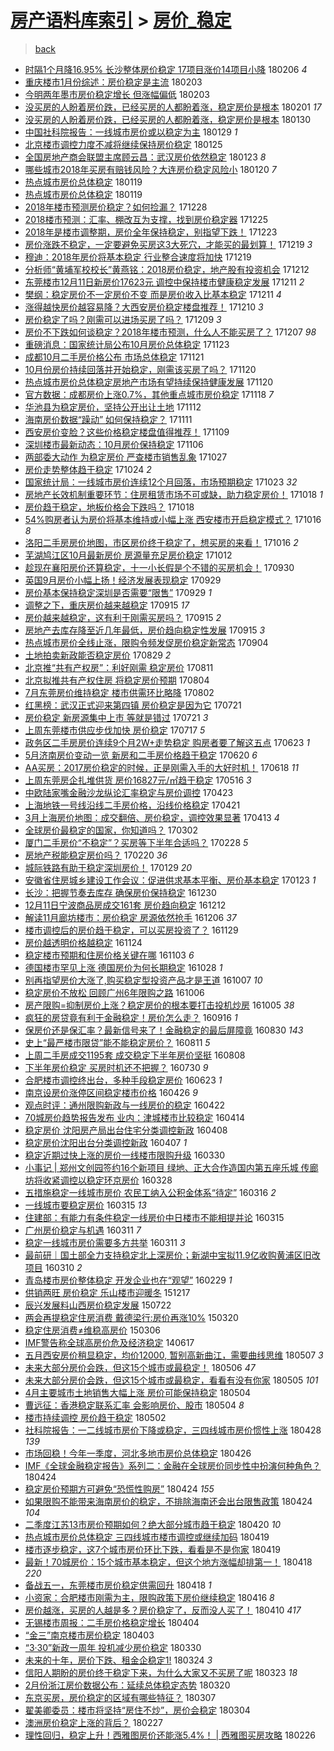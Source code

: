 [房产语料库索引](../../README.md)  > [房价_稳定](房价_稳定.md)
====
> [back](../README.md)

- [时隔1个月降16.95% 长沙整体房价稳定 17项目涨价14项目小降](http://jkwz.applinzi.com/ittc/7066930580296303633.html#%E6%97%B6%E9%9A%941%E4%B8%AA%E6%9C%88%E9%99%8D16.95%25+%E9%95%BF%E6%B2%99%E6%95%B4%E4%BD%93%E6%88%BF%E4%BB%B7%E7%A8%B3%E5%AE%9A+17%E9%A1%B9%E7%9B%AE%E6%B6%A8%E4%BB%B714%E9%A1%B9%E7%9B%AE%E5%B0%8F%E9%99%8D) 180206 *4* 
- [重庆楼市1月份综述：房价稳定是主流](http://jkwz.applinzi.com/ittc/7065847761499325446.html#%E9%87%8D%E5%BA%86%E6%A5%BC%E5%B8%821%E6%9C%88%E4%BB%BD%E7%BB%BC%E8%BF%B0%EF%BC%9A%E6%88%BF%E4%BB%B7%E7%A8%B3%E5%AE%9A%E6%98%AF%E4%B8%BB%E6%B5%81) 180203  
- [今明两年墨市房价稳定增长 但涨幅偏低](http://jkwz.applinzi.com/ittc/7065860788684588048.html#%E4%BB%8A%E6%98%8E%E4%B8%A4%E5%B9%B4%E5%A2%A8%E5%B8%82%E6%88%BF%E4%BB%B7%E7%A8%B3%E5%AE%9A%E5%A2%9E%E9%95%BF+%E4%BD%86%E6%B6%A8%E5%B9%85%E5%81%8F%E4%BD%8E) 180203  
- [没买房的人盼着房价跌，已经买房的人都盼着涨，稳定房价是根本](http://jkwz.applinzi.com/ittc/7065057375927403537.html#%E6%B2%A1%E4%B9%B0%E6%88%BF%E7%9A%84%E4%BA%BA%E7%9B%BC%E7%9D%80%E6%88%BF%E4%BB%B7%E8%B7%8C%EF%BC%8C%E5%B7%B2%E7%BB%8F%E4%B9%B0%E6%88%BF%E7%9A%84%E4%BA%BA%E9%83%BD%E7%9B%BC%E7%9D%80%E6%B6%A8%EF%BC%8C%E7%A8%B3%E5%AE%9A%E6%88%BF%E4%BB%B7%E6%98%AF%E6%A0%B9%E6%9C%AC) 180201 *17* 
- [没买房的人盼着房价跌，已经买房的人都盼着涨，稳定房价是根本](http://jkwz.applinzi.com/ittc/7064327041178928135.html#%E6%B2%A1%E4%B9%B0%E6%88%BF%E7%9A%84%E4%BA%BA%E7%9B%BC%E7%9D%80%E6%88%BF%E4%BB%B7%E8%B7%8C%EF%BC%8C%E5%B7%B2%E7%BB%8F%E4%B9%B0%E6%88%BF%E7%9A%84%E4%BA%BA%E9%83%BD%E7%9B%BC%E7%9D%80%E6%B6%A8%EF%BC%8C%E7%A8%B3%E5%AE%9A%E6%88%BF%E4%BB%B7%E6%98%AF%E6%A0%B9%E6%9C%AC) 180130  
- [中国社科院报告：一线城市房价或以稳定为主](http://jkwz.applinzi.com/ittc/7064022394895598603.html#%E4%B8%AD%E5%9B%BD%E7%A4%BE%E7%A7%91%E9%99%A2%E6%8A%A5%E5%91%8A%EF%BC%9A%E4%B8%80%E7%BA%BF%E5%9F%8E%E5%B8%82%E6%88%BF%E4%BB%B7%E6%88%96%E4%BB%A5%E7%A8%B3%E5%AE%9A%E4%B8%BA%E4%B8%BB) 180129 *1* 
- [北京楼市调控力度不减将继续保持房价稳定](http://jkwz.applinzi.com/ittc/7062443735407657994.html#%E5%8C%97%E4%BA%AC%E6%A5%BC%E5%B8%82%E8%B0%83%E6%8E%A7%E5%8A%9B%E5%BA%A6%E4%B8%8D%E5%87%8F%E5%B0%86%E7%BB%A7%E7%BB%AD%E4%BF%9D%E6%8C%81%E6%88%BF%E4%BB%B7%E7%A8%B3%E5%AE%9A) 180125  
- [全国房地产商会联盟主席顾云昌：武汉房价依然稳定](http://jkwz.applinzi.com/ittc/7061850575870624784.html#%E5%85%A8%E5%9B%BD%E6%88%BF%E5%9C%B0%E4%BA%A7%E5%95%86%E4%BC%9A%E8%81%94%E7%9B%9F%E4%B8%BB%E5%B8%AD%E9%A1%BE%E4%BA%91%E6%98%8C%EF%BC%9A%E6%AD%A6%E6%B1%89%E6%88%BF%E4%BB%B7%E4%BE%9D%E7%84%B6%E7%A8%B3%E5%AE%9A) 180123 *8* 
- [哪些城市2018年买房有赔钱风险？大连房价稳定风险小](http://jkwz.applinzi.com/ittc/7060776161238320134.html#%E5%93%AA%E4%BA%9B%E5%9F%8E%E5%B8%822018%E5%B9%B4%E4%B9%B0%E6%88%BF%E6%9C%89%E8%B5%94%E9%92%B1%E9%A3%8E%E9%99%A9%EF%BC%9F%E5%A4%A7%E8%BF%9E%E6%88%BF%E4%BB%B7%E7%A8%B3%E5%AE%9A%E9%A3%8E%E9%99%A9%E5%B0%8F) 180120 *7* 
- [热点城市房价总体稳定](http://jkwz.applinzi.com/ittc/7060264843926307856.html#%E7%83%AD%E7%82%B9%E5%9F%8E%E5%B8%82%E6%88%BF%E4%BB%B7%E6%80%BB%E4%BD%93%E7%A8%B3%E5%AE%9A) 180119  
- [热点城市房价总体稳定](http://jkwz.applinzi.com/ittc/7060153083940570128.html#%E7%83%AD%E7%82%B9%E5%9F%8E%E5%B8%82%E6%88%BF%E4%BB%B7%E6%80%BB%E4%BD%93%E7%A8%B3%E5%AE%9A) 180119  
- [2018年楼市预测房价稳定？如何捡漏？](http://jkwz.applinzi.com/ittc/7052094476703499280.html#2018%E5%B9%B4%E6%A5%BC%E5%B8%82%E9%A2%84%E6%B5%8B%E6%88%BF%E4%BB%B7%E7%A8%B3%E5%AE%9A%EF%BC%9F%E5%A6%82%E4%BD%95%E6%8D%A1%E6%BC%8F%EF%BC%9F) 171228  
- [2018楼市预测：汇率、棚改互为支撑，找到房价稳定器](http://jkwz.applinzi.com/ittc/7051083360959464464.html#2018%E6%A5%BC%E5%B8%82%E9%A2%84%E6%B5%8B%EF%BC%9A%E6%B1%87%E7%8E%87%E3%80%81%E6%A3%9A%E6%94%B9%E4%BA%92%E4%B8%BA%E6%94%AF%E6%92%91%EF%BC%8C%E6%89%BE%E5%88%B0%E6%88%BF%E4%BB%B7%E7%A8%B3%E5%AE%9A%E5%99%A8) 171225  
- [2018年是楼市调整期，房价全年保持稳定，别指望下跌！](http://jkwz.applinzi.com/ittc/7050054010449429521.html#2018%E5%B9%B4%E6%98%AF%E6%A5%BC%E5%B8%82%E8%B0%83%E6%95%B4%E6%9C%9F%EF%BC%8C%E6%88%BF%E4%BB%B7%E5%85%A8%E5%B9%B4%E4%BF%9D%E6%8C%81%E7%A8%B3%E5%AE%9A%EF%BC%8C%E5%88%AB%E6%8C%87%E6%9C%9B%E4%B8%8B%E8%B7%8C%EF%BC%81) 171223  
- [房价涨跌不稳定，一定要避免买房这3大死穴，才能买的最划算！](http://jkwz.applinzi.com/ittc/7048836522269213713.html#%E6%88%BF%E4%BB%B7%E6%B6%A8%E8%B7%8C%E4%B8%8D%E7%A8%B3%E5%AE%9A%EF%BC%8C%E4%B8%80%E5%AE%9A%E8%A6%81%E9%81%BF%E5%85%8D%E4%B9%B0%E6%88%BF%E8%BF%993%E5%A4%A7%E6%AD%BB%E7%A9%B4%EF%BC%8C%E6%89%8D%E8%83%BD%E4%B9%B0%E7%9A%84%E6%9C%80%E5%88%92%E7%AE%97%EF%BC%81) 171219 *3* 
- [穆迪：2018年房价将基本稳定 行业整合速度将加快](http://jkwz.applinzi.com/ittc/7048800553734243344.html#%E7%A9%86%E8%BF%AA%EF%BC%9A2018%E5%B9%B4%E6%88%BF%E4%BB%B7%E5%B0%86%E5%9F%BA%E6%9C%AC%E7%A8%B3%E5%AE%9A+%E8%A1%8C%E4%B8%9A%E6%95%B4%E5%90%88%E9%80%9F%E5%BA%A6%E5%B0%86%E5%8A%A0%E5%BF%AB) 171219  
- [分析师“黄埔军校校长”黄燕铭：2018房价稳定，地产股有投资机会](http://jkwz.applinzi.com/ittc/7046273753674155024.html#%E5%88%86%E6%9E%90%E5%B8%88%E2%80%9C%E9%BB%84%E5%9F%94%E5%86%9B%E6%A0%A1%E6%A0%A1%E9%95%BF%E2%80%9D%E9%BB%84%E7%87%95%E9%93%AD%EF%BC%9A2018%E6%88%BF%E4%BB%B7%E7%A8%B3%E5%AE%9A%EF%BC%8C%E5%9C%B0%E4%BA%A7%E8%82%A1%E6%9C%89%E6%8A%95%E8%B5%84%E6%9C%BA%E4%BC%9A) 171212  
- [东莞楼市12月11日新房价17623元 调控中保持楼市健康稳定发展](http://jkwz.applinzi.com/ittc/7045880523505796113.html#%E4%B8%9C%E8%8E%9E%E6%A5%BC%E5%B8%8212%E6%9C%8811%E6%97%A5%E6%96%B0%E6%88%BF%E4%BB%B717623%E5%85%83+%E8%B0%83%E6%8E%A7%E4%B8%AD%E4%BF%9D%E6%8C%81%E6%A5%BC%E5%B8%82%E5%81%A5%E5%BA%B7%E7%A8%B3%E5%AE%9A%E5%8F%91%E5%B1%95) 171211 *2* 
- [樊纲：稳定房价不一定房价不变 而是房价收入比基本稳定](http://jkwz.applinzi.com/ittc/7045737372476507152.html#%E6%A8%8A%E7%BA%B2%EF%BC%9A%E7%A8%B3%E5%AE%9A%E6%88%BF%E4%BB%B7%E4%B8%8D%E4%B8%80%E5%AE%9A%E6%88%BF%E4%BB%B7%E4%B8%8D%E5%8F%98+%E8%80%8C%E6%98%AF%E6%88%BF%E4%BB%B7%E6%94%B6%E5%85%A5%E6%AF%94%E5%9F%BA%E6%9C%AC%E7%A8%B3%E5%AE%9A) 171211 *4* 
- [涨得越快房价越容易降？大西安房价稳定楼盘推荐！](http://jkwz.applinzi.com/ittc/7045337757625353233.html#%E6%B6%A8%E5%BE%97%E8%B6%8A%E5%BF%AB%E6%88%BF%E4%BB%B7%E8%B6%8A%E5%AE%B9%E6%98%93%E9%99%8D%EF%BC%9F%E5%A4%A7%E8%A5%BF%E5%AE%89%E6%88%BF%E4%BB%B7%E7%A8%B3%E5%AE%9A%E6%A5%BC%E7%9B%98%E6%8E%A8%E8%8D%90%EF%BC%81) 171210 *3* 
- [房价稳定了吗？刚需可以进场买房了吗？](http://jkwz.applinzi.com/ittc/7045076415974736913.html#%E6%88%BF%E4%BB%B7%E7%A8%B3%E5%AE%9A%E4%BA%86%E5%90%97%EF%BC%9F%E5%88%9A%E9%9C%80%E5%8F%AF%E4%BB%A5%E8%BF%9B%E5%9C%BA%E4%B9%B0%E6%88%BF%E4%BA%86%E5%90%97%EF%BC%9F) 171209 *3* 
- [房价不下跌如何谈稳定？2018年楼市预测，什么人不能买房了？](http://jkwz.applinzi.com/ittc/7043158724389110800.html#%E6%88%BF%E4%BB%B7%E4%B8%8D%E4%B8%8B%E8%B7%8C%E5%A6%82%E4%BD%95%E8%B0%88%E7%A8%B3%E5%AE%9A%EF%BC%9F2018%E5%B9%B4%E6%A5%BC%E5%B8%82%E9%A2%84%E6%B5%8B%EF%BC%8C%E4%BB%80%E4%B9%88%E4%BA%BA%E4%B8%8D%E8%83%BD%E4%B9%B0%E6%88%BF%E4%BA%86%EF%BC%9F) 171207 *98* 
- [重磅消息：国家统计局公布10月房价总体稳定](http://jkwz.applinzi.com/ittc/7039132964095525904.html#%E9%87%8D%E7%A3%85%E6%B6%88%E6%81%AF%EF%BC%9A%E5%9B%BD%E5%AE%B6%E7%BB%9F%E8%AE%A1%E5%B1%80%E5%85%AC%E5%B8%8310%E6%9C%88%E6%88%BF%E4%BB%B7%E6%80%BB%E4%BD%93%E7%A8%B3%E5%AE%9A) 171123  
- [成都10月二手房价格公布 市场总体稳定](http://jkwz.applinzi.com/ittc/7038417562759595025.html#%E6%88%90%E9%83%BD10%E6%9C%88%E4%BA%8C%E6%89%8B%E6%88%BF%E4%BB%B7%E6%A0%BC%E5%85%AC%E5%B8%83+%E5%B8%82%E5%9C%BA%E6%80%BB%E4%BD%93%E7%A8%B3%E5%AE%9A) 171121  
- [10月份房价持续回落并开始稳定，刚需该买房了吗？](http://jkwz.applinzi.com/ittc/7038112327558235152.html#10%E6%9C%88%E4%BB%BD%E6%88%BF%E4%BB%B7%E6%8C%81%E7%BB%AD%E5%9B%9E%E8%90%BD%E5%B9%B6%E5%BC%80%E5%A7%8B%E7%A8%B3%E5%AE%9A%EF%BC%8C%E5%88%9A%E9%9C%80%E8%AF%A5%E4%B9%B0%E6%88%BF%E4%BA%86%E5%90%97%EF%BC%9F) 171120  
- [热点城市房价总体稳定房地产市场有望持续保持健康发展](http://jkwz.applinzi.com/ittc/7037968813503546385.html#%E7%83%AD%E7%82%B9%E5%9F%8E%E5%B8%82%E6%88%BF%E4%BB%B7%E6%80%BB%E4%BD%93%E7%A8%B3%E5%AE%9A%E6%88%BF%E5%9C%B0%E4%BA%A7%E5%B8%82%E5%9C%BA%E6%9C%89%E6%9C%9B%E6%8C%81%E7%BB%AD%E4%BF%9D%E6%8C%81%E5%81%A5%E5%BA%B7%E5%8F%91%E5%B1%95) 171120  
- [官方数据：成都房价上涨0.7%，其他重点城市房价稳定](http://jkwz.applinzi.com/ittc/7037406606315226128.html#%E5%AE%98%E6%96%B9%E6%95%B0%E6%8D%AE%EF%BC%9A%E6%88%90%E9%83%BD%E6%88%BF%E4%BB%B7%E4%B8%8A%E6%B6%A80.7%25%EF%BC%8C%E5%85%B6%E4%BB%96%E9%87%8D%E7%82%B9%E5%9F%8E%E5%B8%82%E6%88%BF%E4%BB%B7%E7%A8%B3%E5%AE%9A) 171118 *7* 
- [华池县为稳定房价，坚持公开出让土地](http://jkwz.applinzi.com/ittc/7034985066193749008.html#%E5%8D%8E%E6%B1%A0%E5%8E%BF%E4%B8%BA%E7%A8%B3%E5%AE%9A%E6%88%BF%E4%BB%B7%EF%BC%8C%E5%9D%9A%E6%8C%81%E5%85%AC%E5%BC%80%E5%87%BA%E8%AE%A9%E5%9C%9F%E5%9C%B0) 171112  
- [海南房价数据“躁动” 如何保持稳定？](http://jkwz.applinzi.com/ittc/7034736035307717649.html#%E6%B5%B7%E5%8D%97%E6%88%BF%E4%BB%B7%E6%95%B0%E6%8D%AE%E2%80%9C%E8%BA%81%E5%8A%A8%E2%80%9D+%E5%A6%82%E4%BD%95%E4%BF%9D%E6%8C%81%E7%A8%B3%E5%AE%9A%EF%BC%9F) 171111  
- [西安房价变脸？这些价格稳定楼盘值得推荐！](http://jkwz.applinzi.com/ittc/7033950971430962192.html#%E8%A5%BF%E5%AE%89%E6%88%BF%E4%BB%B7%E5%8F%98%E8%84%B8%EF%BC%9F%E8%BF%99%E4%BA%9B%E4%BB%B7%E6%A0%BC%E7%A8%B3%E5%AE%9A%E6%A5%BC%E7%9B%98%E5%80%BC%E5%BE%97%E6%8E%A8%E8%8D%90%EF%BC%81) 171109  
- [深圳楼市最新动态：10月房价保持稳定](http://jkwz.applinzi.com/ittc/7032799430753911824.html#%E6%B7%B1%E5%9C%B3%E6%A5%BC%E5%B8%82%E6%9C%80%E6%96%B0%E5%8A%A8%E6%80%81%EF%BC%9A10%E6%9C%88%E6%88%BF%E4%BB%B7%E4%BF%9D%E6%8C%81%E7%A8%B3%E5%AE%9A) 171106  
- [两部委大动作 为稳定房价 严查楼市销售乱象](http://jkwz.applinzi.com/ittc/7029045509241701392.html#%E4%B8%A4%E9%83%A8%E5%A7%94%E5%A4%A7%E5%8A%A8%E4%BD%9C+%E4%B8%BA%E7%A8%B3%E5%AE%9A%E6%88%BF%E4%BB%B7+%E4%B8%A5%E6%9F%A5%E6%A5%BC%E5%B8%82%E9%94%80%E5%94%AE%E4%B9%B1%E8%B1%A1) 171027  
- [房价走势整体趋于稳定](http://jkwz.applinzi.com/ittc/7028136605636887568.html#%E6%88%BF%E4%BB%B7%E8%B5%B0%E5%8A%BF%E6%95%B4%E4%BD%93%E8%B6%8B%E4%BA%8E%E7%A8%B3%E5%AE%9A) 171024 *2* 
- [国家统计局：一线城市房价连续12个月回落，市场预期稳定](http://jkwz.applinzi.com/ittc/7027582865892705297.html#%E5%9B%BD%E5%AE%B6%E7%BB%9F%E8%AE%A1%E5%B1%80%EF%BC%9A%E4%B8%80%E7%BA%BF%E5%9F%8E%E5%B8%82%E6%88%BF%E4%BB%B7%E8%BF%9E%E7%BB%AD12%E4%B8%AA%E6%9C%88%E5%9B%9E%E8%90%BD%EF%BC%8C%E5%B8%82%E5%9C%BA%E9%A2%84%E6%9C%9F%E7%A8%B3%E5%AE%9A) 171023 *32* 
- [房地产长效机制重要环节：住房租赁市场不可或缺，助力稳定房价！](http://jkwz.applinzi.com/ittc/7025826900960871441.html#%E6%88%BF%E5%9C%B0%E4%BA%A7%E9%95%BF%E6%95%88%E6%9C%BA%E5%88%B6%E9%87%8D%E8%A6%81%E7%8E%AF%E8%8A%82%EF%BC%9A%E4%BD%8F%E6%88%BF%E7%A7%9F%E8%B5%81%E5%B8%82%E5%9C%BA%E4%B8%8D%E5%8F%AF%E6%88%96%E7%BC%BA%EF%BC%8C%E5%8A%A9%E5%8A%9B%E7%A8%B3%E5%AE%9A%E6%88%BF%E4%BB%B7%EF%BC%81) 171018 *1* 
- [房价趋于稳定，地板价格会下跌吗？](http://jkwz.applinzi.com/ittc/7025733122136736785.html#%E6%88%BF%E4%BB%B7%E8%B6%8B%E4%BA%8E%E7%A8%B3%E5%AE%9A%EF%BC%8C%E5%9C%B0%E6%9D%BF%E4%BB%B7%E6%A0%BC%E4%BC%9A%E4%B8%8B%E8%B7%8C%E5%90%97%EF%BC%9F) 171018  
- [54%购房者认为房价将基本维持或小幅上涨 西安楼市开启稳定模式？](http://jkwz.applinzi.com/ittc/7024954268732359697.html#54%25%E8%B4%AD%E6%88%BF%E8%80%85%E8%AE%A4%E4%B8%BA%E6%88%BF%E4%BB%B7%E5%B0%86%E5%9F%BA%E6%9C%AC%E7%BB%B4%E6%8C%81%E6%88%96%E5%B0%8F%E5%B9%85%E4%B8%8A%E6%B6%A8+%E8%A5%BF%E5%AE%89%E6%A5%BC%E5%B8%82%E5%BC%80%E5%90%AF%E7%A8%B3%E5%AE%9A%E6%A8%A1%E5%BC%8F%EF%BC%9F) 171016 *8* 
- [洛阳二手房房价地图，市区房价终于稳定了，想买房的来看！](http://jkwz.applinzi.com/ittc/7024986246265439249.html#%E6%B4%9B%E9%98%B3%E4%BA%8C%E6%89%8B%E6%88%BF%E6%88%BF%E4%BB%B7%E5%9C%B0%E5%9B%BE%EF%BC%8C%E5%B8%82%E5%8C%BA%E6%88%BF%E4%BB%B7%E7%BB%88%E4%BA%8E%E7%A8%B3%E5%AE%9A%E4%BA%86%EF%BC%8C%E6%83%B3%E4%B9%B0%E6%88%BF%E7%9A%84%E6%9D%A5%E7%9C%8B%EF%BC%81) 171016 *2* 
- [芜湖鸠江区10月最新房价 房源量充足房价稳定](http://jkwz.applinzi.com/ittc/7023523632356262929.html#%E8%8A%9C%E6%B9%96%E9%B8%A0%E6%B1%9F%E5%8C%BA10%E6%9C%88%E6%9C%80%E6%96%B0%E6%88%BF%E4%BB%B7+%E6%88%BF%E6%BA%90%E9%87%8F%E5%85%85%E8%B6%B3%E6%88%BF%E4%BB%B7%E7%A8%B3%E5%AE%9A) 171012  
- [趁现在襄阳房价还算稳定，十一小长假是个不错的买房机会！](http://jkwz.applinzi.com/ittc/7019114665685287952.html#%E8%B6%81%E7%8E%B0%E5%9C%A8%E8%A5%84%E9%98%B3%E6%88%BF%E4%BB%B7%E8%BF%98%E7%AE%97%E7%A8%B3%E5%AE%9A%EF%BC%8C%E5%8D%81%E4%B8%80%E5%B0%8F%E9%95%BF%E5%81%87%E6%98%AF%E4%B8%AA%E4%B8%8D%E9%94%99%E7%9A%84%E4%B9%B0%E6%88%BF%E6%9C%BA%E4%BC%9A%EF%BC%81) 170930  
- [英国9月房价小幅上扬！经济发展表现稳定](http://jkwz.applinzi.com/ittc/7018741017069749265.html#%E8%8B%B1%E5%9B%BD9%E6%9C%88%E6%88%BF%E4%BB%B7%E5%B0%8F%E5%B9%85%E4%B8%8A%E6%89%AC%EF%BC%81%E7%BB%8F%E6%B5%8E%E5%8F%91%E5%B1%95%E8%A1%A8%E7%8E%B0%E7%A8%B3%E5%AE%9A) 170929  
- [房价基本保持稳定深圳是否需要“限售”](http://jkwz.applinzi.com/ittc/7018563965549020177.html#%E6%88%BF%E4%BB%B7%E5%9F%BA%E6%9C%AC%E4%BF%9D%E6%8C%81%E7%A8%B3%E5%AE%9A%E6%B7%B1%E5%9C%B3%E6%98%AF%E5%90%A6%E9%9C%80%E8%A6%81%E2%80%9C%E9%99%90%E5%94%AE%E2%80%9D) 170929 *1* 
- [调整之下，重庆房价越来越稳定](http://jkwz.applinzi.com/ittc/7013679403014554641.html#%E8%B0%83%E6%95%B4%E4%B9%8B%E4%B8%8B%EF%BC%8C%E9%87%8D%E5%BA%86%E6%88%BF%E4%BB%B7%E8%B6%8A%E6%9D%A5%E8%B6%8A%E7%A8%B3%E5%AE%9A) 170915 *17* 
- [房价越来越稳定，这有利于刚需买房吗？](http://jkwz.applinzi.com/ittc/7013587499606344721.html#%E6%88%BF%E4%BB%B7%E8%B6%8A%E6%9D%A5%E8%B6%8A%E7%A8%B3%E5%AE%9A%EF%BC%8C%E8%BF%99%E6%9C%89%E5%88%A9%E4%BA%8E%E5%88%9A%E9%9C%80%E4%B9%B0%E6%88%BF%E5%90%97%EF%BC%9F) 170915 *2* 
- [房地产去库存降至近几年最低，房价趋向稳定性发展](http://jkwz.applinzi.com/ittc/7013499751918732304.html#%E6%88%BF%E5%9C%B0%E4%BA%A7%E5%8E%BB%E5%BA%93%E5%AD%98%E9%99%8D%E8%87%B3%E8%BF%91%E5%87%A0%E5%B9%B4%E6%9C%80%E4%BD%8E%EF%BC%8C%E6%88%BF%E4%BB%B7%E8%B6%8B%E5%90%91%E7%A8%B3%E5%AE%9A%E6%80%A7%E5%8F%91%E5%B1%95) 170915 *3* 
- [热点城市房价全线止涨，限购令频发促房价稳定新常态](http://jkwz.applinzi.com/ittc/7009453970412798992.html#%E7%83%AD%E7%82%B9%E5%9F%8E%E5%B8%82%E6%88%BF%E4%BB%B7%E5%85%A8%E7%BA%BF%E6%AD%A2%E6%B6%A8%EF%BC%8C%E9%99%90%E8%B4%AD%E4%BB%A4%E9%A2%91%E5%8F%91%E4%BF%83%E6%88%BF%E4%BB%B7%E7%A8%B3%E5%AE%9A%E6%96%B0%E5%B8%B8%E6%80%81) 170904  
- [土地拍卖新政能否稳定房价](http://jkwz.applinzi.com/ittc/7007170771577996304.html#%E5%9C%9F%E5%9C%B0%E6%8B%8D%E5%8D%96%E6%96%B0%E6%94%BF%E8%83%BD%E5%90%A6%E7%A8%B3%E5%AE%9A%E6%88%BF%E4%BB%B7) 170829 *2* 
- [北京推“共有产权房”：利好刚需 稳定房价](http://jkwz.applinzi.com/ittc/7000485277427303440.html#%E5%8C%97%E4%BA%AC%E6%8E%A8%E2%80%9C%E5%85%B1%E6%9C%89%E4%BA%A7%E6%9D%83%E6%88%BF%E2%80%9D%EF%BC%9A%E5%88%A9%E5%A5%BD%E5%88%9A%E9%9C%80+%E7%A8%B3%E5%AE%9A%E6%88%BF%E4%BB%B7) 170811  
- [北京拟推共有产权住房 将稳定房价预期](http://jkwz.applinzi.com/ittc/6997938473573811217.html#%E5%8C%97%E4%BA%AC%E6%8B%9F%E6%8E%A8%E5%85%B1%E6%9C%89%E4%BA%A7%E6%9D%83%E4%BD%8F%E6%88%BF+%E5%B0%86%E7%A8%B3%E5%AE%9A%E6%88%BF%E4%BB%B7%E9%A2%84%E6%9C%9F) 170804  
- [7月东莞房价维持稳定 楼市供需环比略降](http://jkwz.applinzi.com/ittc/6997162015142200336.html#7%E6%9C%88%E4%B8%9C%E8%8E%9E%E6%88%BF%E4%BB%B7%E7%BB%B4%E6%8C%81%E7%A8%B3%E5%AE%9A+%E6%A5%BC%E5%B8%82%E4%BE%9B%E9%9C%80%E7%8E%AF%E6%AF%94%E7%95%A5%E9%99%8D) 170802  
- [红黑榜：武汉正式迎来第四镇 房价稳定是因为它](http://jkwz.applinzi.com/ittc/6992817530115458064.html#%E7%BA%A2%E9%BB%91%E6%A6%9C%EF%BC%9A%E6%AD%A6%E6%B1%89%E6%AD%A3%E5%BC%8F%E8%BF%8E%E6%9D%A5%E7%AC%AC%E5%9B%9B%E9%95%87+%E6%88%BF%E4%BB%B7%E7%A8%B3%E5%AE%9A%E6%98%AF%E5%9B%A0%E4%B8%BA%E5%AE%83) 170721  
- [房价稳定 新房源集中上市 等就是错过](http://jkwz.applinzi.com/ittc/6992664636548449297.html#%E6%88%BF%E4%BB%B7%E7%A8%B3%E5%AE%9A+%E6%96%B0%E6%88%BF%E6%BA%90%E9%9B%86%E4%B8%AD%E4%B8%8A%E5%B8%82+%E7%AD%89%E5%B0%B1%E6%98%AF%E9%94%99%E8%BF%87) 170721 *3* 
- [上周东莞楼市供应步伐加快 房价稳定](http://jkwz.applinzi.com/ittc/6991169075664126992.html#%E4%B8%8A%E5%91%A8%E4%B8%9C%E8%8E%9E%E6%A5%BC%E5%B8%82%E4%BE%9B%E5%BA%94%E6%AD%A5%E4%BC%90%E5%8A%A0%E5%BF%AB+%E6%88%BF%E4%BB%B7%E7%A8%B3%E5%AE%9A) 170717 *5* 
- [政务区二手房房价连续9个月2W+走势稳定 购房者要了解这五点](http://jkwz.applinzi.com/ittc/6982399557580096516.html#%E6%94%BF%E5%8A%A1%E5%8C%BA%E4%BA%8C%E6%89%8B%E6%88%BF%E6%88%BF%E4%BB%B7%E8%BF%9E%E7%BB%AD9%E4%B8%AA%E6%9C%882W%2B%E8%B5%B0%E5%8A%BF%E7%A8%B3%E5%AE%9A+%E8%B4%AD%E6%88%BF%E8%80%85%E8%A6%81%E4%BA%86%E8%A7%A3%E8%BF%99%E4%BA%94%E7%82%B9) 170623 *1* 
- [5月济南房价变动一览 新房和二手房价格趋于稳定](http://jkwz.applinzi.com/ittc/6981186641799414788.html#5%E6%9C%88%E6%B5%8E%E5%8D%97%E6%88%BF%E4%BB%B7%E5%8F%98%E5%8A%A8%E4%B8%80%E8%A7%88+%E6%96%B0%E6%88%BF%E5%92%8C%E4%BA%8C%E6%89%8B%E6%88%BF%E4%BB%B7%E6%A0%BC%E8%B6%8B%E4%BA%8E%E7%A8%B3%E5%AE%9A) 170620 *6* 
- [AA买房：2017房价稳定的时候，正是刚需入手的大好时机！](http://jkwz.applinzi.com/ittc/6980484674227799045.html#AA%E4%B9%B0%E6%88%BF%EF%BC%9A2017%E6%88%BF%E4%BB%B7%E7%A8%B3%E5%AE%9A%E7%9A%84%E6%97%B6%E5%80%99%EF%BC%8C%E6%AD%A3%E6%98%AF%E5%88%9A%E9%9C%80%E5%85%A5%E6%89%8B%E7%9A%84%E5%A4%A7%E5%A5%BD%E6%97%B6%E6%9C%BA%EF%BC%81) 170618 *11* 
- [上周东莞房企扎堆供货 房价16827元/㎡趋于稳定](http://jkwz.applinzi.com/ittc/6968312796302279684.html#%E4%B8%8A%E5%91%A8%E4%B8%9C%E8%8E%9E%E6%88%BF%E4%BC%81%E6%89%8E%E5%A0%86%E4%BE%9B%E8%B4%A7+%E6%88%BF%E4%BB%B716827%E5%85%83%2F%E3%8E%A1%E8%B6%8B%E4%BA%8E%E7%A8%B3%E5%AE%9A) 170516 *3* 
- [中欧陆家嘴金融沙龙纵论汇率稳定与房价调控](http://jkwz.applinzi.com/ittc/6959851903088329733.html#%E4%B8%AD%E6%AC%A7%E9%99%86%E5%AE%B6%E5%98%B4%E9%87%91%E8%9E%8D%E6%B2%99%E9%BE%99%E7%BA%B5%E8%AE%BA%E6%B1%87%E7%8E%87%E7%A8%B3%E5%AE%9A%E4%B8%8E%E6%88%BF%E4%BB%B7%E8%B0%83%E6%8E%A7) 170423  
- [上海地铁一号线沿线二手房价格，沿线价格稳定](http://jkwz.applinzi.com/ittc/6959022548284081156.html#%E4%B8%8A%E6%B5%B7%E5%9C%B0%E9%93%81%E4%B8%80%E5%8F%B7%E7%BA%BF%E6%B2%BF%E7%BA%BF%E4%BA%8C%E6%89%8B%E6%88%BF%E4%BB%B7%E6%A0%BC%EF%BC%8C%E6%B2%BF%E7%BA%BF%E4%BB%B7%E6%A0%BC%E7%A8%B3%E5%AE%9A) 170421  
- [3月上海房价地图：成交翻倍、房价稳定，调控效果显著](http://jkwz.applinzi.com/ittc/6956018546801902596.html#3%E6%9C%88%E4%B8%8A%E6%B5%B7%E6%88%BF%E4%BB%B7%E5%9C%B0%E5%9B%BE%EF%BC%9A%E6%88%90%E4%BA%A4%E7%BF%BB%E5%80%8D%E3%80%81%E6%88%BF%E4%BB%B7%E7%A8%B3%E5%AE%9A%EF%BC%8C%E8%B0%83%E6%8E%A7%E6%95%88%E6%9E%9C%E6%98%BE%E8%91%97) 170413 *4* 
- [全球房价最稳定的国家，你知道吗？](http://jkwz.applinzi.com/ittc/6940342137878217732.html#%E5%85%A8%E7%90%83%E6%88%BF%E4%BB%B7%E6%9C%80%E7%A8%B3%E5%AE%9A%E7%9A%84%E5%9B%BD%E5%AE%B6%EF%BC%8C%E4%BD%A0%E7%9F%A5%E9%81%93%E5%90%97%EF%BC%9F) 170302  
- [厦门二手房价“不稳定”？买房等下半年合适吗？](http://jkwz.applinzi.com/ittc/6939625673680487428.html#%E5%8E%A6%E9%97%A8%E4%BA%8C%E6%89%8B%E6%88%BF%E4%BB%B7%E2%80%9C%E4%B8%8D%E7%A8%B3%E5%AE%9A%E2%80%9D%EF%BC%9F%E4%B9%B0%E6%88%BF%E7%AD%89%E4%B8%8B%E5%8D%8A%E5%B9%B4%E5%90%88%E9%80%82%E5%90%97%EF%BC%9F) 170228 *5* 
- [房地产税能稳定房价吗？](http://jkwz.applinzi.com/ittc/6936851046830965764.html#%E6%88%BF%E5%9C%B0%E4%BA%A7%E7%A8%8E%E8%83%BD%E7%A8%B3%E5%AE%9A%E6%88%BF%E4%BB%B7%E5%90%97%EF%BC%9F) 170220 *36* 
- [城际铁路有助于稳定深圳房价！](http://jkwz.applinzi.com/ittc/6928589446030296069.html#%E5%9F%8E%E9%99%85%E9%93%81%E8%B7%AF%E6%9C%89%E5%8A%A9%E4%BA%8E%E7%A8%B3%E5%AE%9A%E6%B7%B1%E5%9C%B3%E6%88%BF%E4%BB%B7%EF%BC%81) 170129 *20* 
- [安徽省住房城乡建设工作会议：促进供求基本平衡、房价基本稳定](http://jkwz.applinzi.com/ittc/6926274276390077445.html#%E5%AE%89%E5%BE%BD%E7%9C%81%E4%BD%8F%E6%88%BF%E5%9F%8E%E4%B9%A1%E5%BB%BA%E8%AE%BE%E5%B7%A5%E4%BD%9C%E4%BC%9A%E8%AE%AE%EF%BC%9A%E4%BF%83%E8%BF%9B%E4%BE%9B%E6%B1%82%E5%9F%BA%E6%9C%AC%E5%B9%B3%E8%A1%A1%E3%80%81%E6%88%BF%E4%BB%B7%E5%9F%BA%E6%9C%AC%E7%A8%B3%E5%AE%9A) 170123 *1* 
- [长沙：把握节奏去库存 确保房价保持稳定](http://jkwz.applinzi.com/ittc/6917483029793866757.html#%E9%95%BF%E6%B2%99%EF%BC%9A%E6%8A%8A%E6%8F%A1%E8%8A%82%E5%A5%8F%E5%8E%BB%E5%BA%93%E5%AD%98+%E7%A1%AE%E4%BF%9D%E6%88%BF%E4%BB%B7%E4%BF%9D%E6%8C%81%E7%A8%B3%E5%AE%9A) 161230  
- [12月11日宁波商品房成交161套 房价趋向稳定](http://jkwz.applinzi.com/ittc/6910744105352430597.html#12%E6%9C%8811%E6%97%A5%E5%AE%81%E6%B3%A2%E5%95%86%E5%93%81%E6%88%BF%E6%88%90%E4%BA%A4161%E5%A5%97+%E6%88%BF%E4%BB%B7%E8%B6%8B%E5%90%91%E7%A8%B3%E5%AE%9A) 161212  
- [解读11月廊坊楼市：房价稳定 房源依然抢手](http://jkwz.applinzi.com/ittc/6908462999303357444.html#%E8%A7%A3%E8%AF%BB11%E6%9C%88%E5%BB%8A%E5%9D%8A%E6%A5%BC%E5%B8%82%EF%BC%9A%E6%88%BF%E4%BB%B7%E7%A8%B3%E5%AE%9A+%E6%88%BF%E6%BA%90%E4%BE%9D%E7%84%B6%E6%8A%A2%E6%89%8B) 161206 *37* 
- [楼市调控后的房价趋于稳定，可以买房投资了？](http://jkwz.applinzi.com/ittc/6906038248542831620.html#%E6%A5%BC%E5%B8%82%E8%B0%83%E6%8E%A7%E5%90%8E%E7%9A%84%E6%88%BF%E4%BB%B7%E8%B6%8B%E4%BA%8E%E7%A8%B3%E5%AE%9A%EF%BC%8C%E5%8F%AF%E4%BB%A5%E4%B9%B0%E6%88%BF%E6%8A%95%E8%B5%84%E4%BA%86%EF%BC%9F) 161129  
- [房价越透明价格越稳定](http://jkwz.applinzi.com/ittc/6903987908372857860.html#%E6%88%BF%E4%BB%B7%E8%B6%8A%E9%80%8F%E6%98%8E%E4%BB%B7%E6%A0%BC%E8%B6%8A%E7%A8%B3%E5%AE%9A) 161124  
- [稳定楼市预期和住房价格关键在哪](http://jkwz.applinzi.com/ittc/6896216793130992644.html#%E7%A8%B3%E5%AE%9A%E6%A5%BC%E5%B8%82%E9%A2%84%E6%9C%9F%E5%92%8C%E4%BD%8F%E6%88%BF%E4%BB%B7%E6%A0%BC%E5%85%B3%E9%94%AE%E5%9C%A8%E5%93%AA) 161103 *6* 
- [德国楼市罕见上涨 德国房价为何长期稳定](http://jkwz.applinzi.com/ittc/6893985869861487620.html#%E5%BE%B7%E5%9B%BD%E6%A5%BC%E5%B8%82%E7%BD%95%E8%A7%81%E4%B8%8A%E6%B6%A8+%E5%BE%B7%E5%9B%BD%E6%88%BF%E4%BB%B7%E4%B8%BA%E4%BD%95%E9%95%BF%E6%9C%9F%E7%A8%B3%E5%AE%9A) 161028 *1* 
- [别再指望房价大涨了,购买稳定型投资产品才是王道](http://jkwz.applinzi.com/ittc/6886220181340161028.html#%E5%88%AB%E5%86%8D%E6%8C%87%E6%9C%9B%E6%88%BF%E4%BB%B7%E5%A4%A7%E6%B6%A8%E4%BA%86%2C%E8%B4%AD%E4%B9%B0%E7%A8%B3%E5%AE%9A%E5%9E%8B%E6%8A%95%E8%B5%84%E4%BA%A7%E5%93%81%E6%89%8D%E6%98%AF%E7%8E%8B%E9%81%93) 161007 *10* 
- [稳定房价不放松 回顾广州6年限购之路](http://jkwz.applinzi.com/ittc/6885984394757538821.html#%E7%A8%B3%E5%AE%9A%E6%88%BF%E4%BB%B7%E4%B8%8D%E6%94%BE%E6%9D%BE+%E5%9B%9E%E9%A1%BE%E5%B9%BF%E5%B7%9E6%E5%B9%B4%E9%99%90%E8%B4%AD%E4%B9%8B%E8%B7%AF) 161006  
- [房产限购=抑制房价上涨？稳定房价的根本要打击投机炒房](http://jkwz.applinzi.com/ittc/6885480806264341509.html#%E6%88%BF%E4%BA%A7%E9%99%90%E8%B4%AD%3D%E6%8A%91%E5%88%B6%E6%88%BF%E4%BB%B7%E4%B8%8A%E6%B6%A8%EF%BC%9F%E7%A8%B3%E5%AE%9A%E6%88%BF%E4%BB%B7%E7%9A%84%E6%A0%B9%E6%9C%AC%E8%A6%81%E6%89%93%E5%87%BB%E6%8A%95%E6%9C%BA%E7%82%92%E6%88%BF) 161005 *38* 
- [疯狂的房贷竟有利于金融稳定！房价怎么走？](http://jkwz.applinzi.com/ittc/6878248889559286789.html#%E7%96%AF%E7%8B%82%E7%9A%84%E6%88%BF%E8%B4%B7%E7%AB%9F%E6%9C%89%E5%88%A9%E4%BA%8E%E9%87%91%E8%9E%8D%E7%A8%B3%E5%AE%9A%EF%BC%81%E6%88%BF%E4%BB%B7%E6%80%8E%E4%B9%88%E8%B5%B0%EF%BC%9F) 160916 *1* 
- [保房价还是保汇率？最新信号来了！金融稳定的最后屏障竟](http://jkwz.applinzi.com/ittc/6872130427963311108.html#%E4%BF%9D%E6%88%BF%E4%BB%B7%E8%BF%98%E6%98%AF%E4%BF%9D%E6%B1%87%E7%8E%87%EF%BC%9F%E6%9C%80%E6%96%B0%E4%BF%A1%E5%8F%B7%E6%9D%A5%E4%BA%86%EF%BC%81%E9%87%91%E8%9E%8D%E7%A8%B3%E5%AE%9A%E7%9A%84%E6%9C%80%E5%90%8E%E5%B1%8F%E9%9A%9C%E7%AB%9F) 160830 *143* 
- [史上“最严楼市限贷”能不能稳定房价？](http://jkwz.applinzi.com/ittc/6865148292706599941.html#%E5%8F%B2%E4%B8%8A%E2%80%9C%E6%9C%80%E4%B8%A5%E6%A5%BC%E5%B8%82%E9%99%90%E8%B4%B7%E2%80%9D%E8%83%BD%E4%B8%8D%E8%83%BD%E7%A8%B3%E5%AE%9A%E6%88%BF%E4%BB%B7%EF%BC%9F) 160811 *5* 
- [上周二手房成交1195套 成交稳定下半年房价坚挺](http://jkwz.applinzi.com/ittc/6863987169152205829.html#%E4%B8%8A%E5%91%A8%E4%BA%8C%E6%89%8B%E6%88%BF%E6%88%90%E4%BA%A41195%E5%A5%97+%E6%88%90%E4%BA%A4%E7%A8%B3%E5%AE%9A%E4%B8%8B%E5%8D%8A%E5%B9%B4%E6%88%BF%E4%BB%B7%E5%9D%9A%E6%8C%BA) 160808  
- [下半年房价稳定 买房时机还不把握？](http://jkwz.applinzi.com/ittc/6860703553122993156.html#%E4%B8%8B%E5%8D%8A%E5%B9%B4%E6%88%BF%E4%BB%B7%E7%A8%B3%E5%AE%9A+%E4%B9%B0%E6%88%BF%E6%97%B6%E6%9C%BA%E8%BF%98%E4%B8%8D%E6%8A%8A%E6%8F%A1%EF%BC%9F) 160730 *9* 
- [合肥楼市调控终出台，多种手段稳定房价](http://jkwz.applinzi.com/ittc/6846928792689574916.html#%E5%90%88%E8%82%A5%E6%A5%BC%E5%B8%82%E8%B0%83%E6%8E%A7%E7%BB%88%E5%87%BA%E5%8F%B0%EF%BC%8C%E5%A4%9A%E7%A7%8D%E6%89%8B%E6%AE%B5%E7%A8%B3%E5%AE%9A%E6%88%BF%E4%BB%B7) 160623 *1* 
- [南京设房价涨停区间稳定楼市价格](http://jkwz.applinzi.com/ittc/6825418844960982021.html#%E5%8D%97%E4%BA%AC%E8%AE%BE%E6%88%BF%E4%BB%B7%E6%B6%A8%E5%81%9C%E5%8C%BA%E9%97%B4%E7%A8%B3%E5%AE%9A%E6%A5%BC%E5%B8%82%E4%BB%B7%E6%A0%BC) 160426 *9* 
- [观点时评：通州限购新政与一线房价的稳定](http://jkwz.applinzi.com/ittc/6823713647213675525.html#%E8%A7%82%E7%82%B9%E6%97%B6%E8%AF%84%EF%BC%9A%E9%80%9A%E5%B7%9E%E9%99%90%E8%B4%AD%E6%96%B0%E6%94%BF%E4%B8%8E%E4%B8%80%E7%BA%BF%E6%88%BF%E4%BB%B7%E7%9A%84%E7%A8%B3%E5%AE%9A) 160422  
- [70城房价趋势报告发布 业内：津城楼市比较稳定](http://jkwz.applinzi.com/ittc/6820858324748600325.html#70%E5%9F%8E%E6%88%BF%E4%BB%B7%E8%B6%8B%E5%8A%BF%E6%8A%A5%E5%91%8A%E5%8F%91%E5%B8%83+%E4%B8%9A%E5%86%85%EF%BC%9A%E6%B4%A5%E5%9F%8E%E6%A5%BC%E5%B8%82%E6%AF%94%E8%BE%83%E7%A8%B3%E5%AE%9A) 160414  
- [稳定房价 沈阳房产局出台住宅分类调控新政](http://jkwz.applinzi.com/ittc/6818763183762179076.html#%E7%A8%B3%E5%AE%9A%E6%88%BF%E4%BB%B7+%E6%B2%88%E9%98%B3%E6%88%BF%E4%BA%A7%E5%B1%80%E5%87%BA%E5%8F%B0%E4%BD%8F%E5%AE%85%E5%88%86%E7%B1%BB%E8%B0%83%E6%8E%A7%E6%96%B0%E6%94%BF) 160408  
- [稳定房价沈阳出台分类调控新政](http://jkwz.applinzi.com/ittc/6818276219032175620.html#%E7%A8%B3%E5%AE%9A%E6%88%BF%E4%BB%B7%E6%B2%88%E9%98%B3%E5%87%BA%E5%8F%B0%E5%88%86%E7%B1%BB%E8%B0%83%E6%8E%A7%E6%96%B0%E6%94%BF) 160407 *1* 
- [稳定近期过快上涨的房价一线楼市限购升级](http://jkwz.applinzi.com/ittc/6815452008492303365.html#%E7%A8%B3%E5%AE%9A%E8%BF%91%E6%9C%9F%E8%BF%87%E5%BF%AB%E4%B8%8A%E6%B6%A8%E7%9A%84%E6%88%BF%E4%BB%B7%E4%B8%80%E7%BA%BF%E6%A5%BC%E5%B8%82%E9%99%90%E8%B4%AD%E5%8D%87%E7%BA%A7) 160330  
- [小事记 | 郑州文创园签约16个新项目 绿地、正大合作造国内第五座乐城 传廊坊将收紧调控以稳定环京房价](http://jkwz.applinzi.com/ittc/6814420077612893189.html#%E5%B0%8F%E4%BA%8B%E8%AE%B0+%7C+%E9%83%91%E5%B7%9E%E6%96%87%E5%88%9B%E5%9B%AD%E7%AD%BE%E7%BA%A616%E4%B8%AA%E6%96%B0%E9%A1%B9%E7%9B%AE+%E7%BB%BF%E5%9C%B0%E3%80%81%E6%AD%A3%E5%A4%A7%E5%90%88%E4%BD%9C%E9%80%A0%E5%9B%BD%E5%86%85%E7%AC%AC%E4%BA%94%E5%BA%A7%E4%B9%90%E5%9F%8E+%E4%BC%A0%E5%BB%8A%E5%9D%8A%E5%B0%86%E6%94%B6%E7%B4%A7%E8%B0%83%E6%8E%A7%E4%BB%A5%E7%A8%B3%E5%AE%9A%E7%8E%AF%E4%BA%AC%E6%88%BF%E4%BB%B7) 160328  
- [五措施稳定一线城市房价 农民工纳入公积金体系“待定”](http://jkwz.applinzi.com/ittc/6809988619125130245.html#%E4%BA%94%E6%8E%AA%E6%96%BD%E7%A8%B3%E5%AE%9A%E4%B8%80%E7%BA%BF%E5%9F%8E%E5%B8%82%E6%88%BF%E4%BB%B7+%E5%86%9C%E6%B0%91%E5%B7%A5%E7%BA%B3%E5%85%A5%E5%85%AC%E7%A7%AF%E9%87%91%E4%BD%93%E7%B3%BB%E2%80%9C%E5%BE%85%E5%AE%9A%E2%80%9D) 160316 *2* 
- [一线城市要稳定房价](http://jkwz.applinzi.com/ittc/6809822180632167428.html#%E4%B8%80%E7%BA%BF%E5%9F%8E%E5%B8%82%E8%A6%81%E7%A8%B3%E5%AE%9A%E6%88%BF%E4%BB%B7) 160315 *13* 
- [住建部：有能力有条件稳定一线房价中日楼市不能相提并论](http://jkwz.applinzi.com/ittc/6809798221895304197.html#%E4%BD%8F%E5%BB%BA%E9%83%A8%EF%BC%9A%E6%9C%89%E8%83%BD%E5%8A%9B%E6%9C%89%E6%9D%A1%E4%BB%B6%E7%A8%B3%E5%AE%9A%E4%B8%80%E7%BA%BF%E6%88%BF%E4%BB%B7%E4%B8%AD%E6%97%A5%E6%A5%BC%E5%B8%82%E4%B8%8D%E8%83%BD%E7%9B%B8%E6%8F%90%E5%B9%B6%E8%AE%BA) 160315  
- [广州房价稳定与机遇](http://jkwz.applinzi.com/ittc/6808152765746381828.html#%E5%B9%BF%E5%B7%9E%E6%88%BF%E4%BB%B7%E7%A8%B3%E5%AE%9A%E4%B8%8E%E6%9C%BA%E9%81%87) 160311 *7* 
- [稳定一线城市房价需要多方共举](http://jkwz.applinzi.com/ittc/6808133051527726085.html#%E7%A8%B3%E5%AE%9A%E4%B8%80%E7%BA%BF%E5%9F%8E%E5%B8%82%E6%88%BF%E4%BB%B7%E9%9C%80%E8%A6%81%E5%A4%9A%E6%96%B9%E5%85%B1%E4%B8%BE) 160311 *3* 
- [最前研｜国土部全力支持稳定北上深房价；新湖中宝拟11.9亿收购黄浦区旧改项目](http://jkwz.applinzi.com/ittc/6808011260536816645.html#%E6%9C%80%E5%89%8D%E7%A0%94%EF%BD%9C%E5%9B%BD%E5%9C%9F%E9%83%A8%E5%85%A8%E5%8A%9B%E6%94%AF%E6%8C%81%E7%A8%B3%E5%AE%9A%E5%8C%97%E4%B8%8A%E6%B7%B1%E6%88%BF%E4%BB%B7%EF%BC%9B%E6%96%B0%E6%B9%96%E4%B8%AD%E5%AE%9D%E6%8B%9F11.9%E4%BA%BF%E6%94%B6%E8%B4%AD%E9%BB%84%E6%B5%A6%E5%8C%BA%E6%97%A7%E6%94%B9%E9%A1%B9%E7%9B%AE) 160310 *2* 
- [青岛楼市房价整体稳定 开发企业也在“观望”](http://jkwz.applinzi.com/ittc/6804284721534075908.html#%E9%9D%92%E5%B2%9B%E6%A5%BC%E5%B8%82%E6%88%BF%E4%BB%B7%E6%95%B4%E4%BD%93%E7%A8%B3%E5%AE%9A+%E5%BC%80%E5%8F%91%E4%BC%81%E4%B8%9A%E4%B9%9F%E5%9C%A8%E2%80%9C%E8%A7%82%E6%9C%9B%E2%80%9D) 160229 *1* 
- [供销两旺 房价稳定 乐山楼市迎暖冬](http://jkwz.applinzi.com/ittc/6776837007112406021.html#%E4%BE%9B%E9%94%80%E4%B8%A4%E6%97%BA+%E6%88%BF%E4%BB%B7%E7%A8%B3%E5%AE%9A+%E4%B9%90%E5%B1%B1%E6%A5%BC%E5%B8%82%E8%BF%8E%E6%9A%96%E5%86%AC) 151217  
- [辰兴发展料山西房价稳定发展](http://jkwz.applinzi.com/ittc/547650614993577802.html#%E8%BE%B0%E5%85%B4%E5%8F%91%E5%B1%95%E6%96%99%E5%B1%B1%E8%A5%BF%E6%88%BF%E4%BB%B7%E7%A8%B3%E5%AE%9A%E5%8F%91%E5%B1%95) 150722  
- [两会再提稳定住房消费 戴德梁行:房价再涨10%](http://jkwz.applinzi.com/ittc/547650611398753378.html#%E4%B8%A4%E4%BC%9A%E5%86%8D%E6%8F%90%E7%A8%B3%E5%AE%9A%E4%BD%8F%E6%88%BF%E6%B6%88%E8%B4%B9+%E6%88%B4%E5%BE%B7%E6%A2%81%E8%A1%8C%3A%E6%88%BF%E4%BB%B7%E5%86%8D%E6%B6%A810%25) 150320  
- [稳定住房消费≠维稳高房价](http://jkwz.applinzi.com/ittc/547650611396030900.html#%E7%A8%B3%E5%AE%9A%E4%BD%8F%E6%88%BF%E6%B6%88%E8%B4%B9%E2%89%A0%E7%BB%B4%E7%A8%B3%E9%AB%98%E6%88%BF%E4%BB%B7) 150306  
- [IMF警告称全球高房价危及经济稳定](http://jkwz.applinzi.com/ittc/547650611369370584.html#IMF%E8%AD%A6%E5%91%8A%E7%A7%B0%E5%85%A8%E7%90%83%E9%AB%98%E6%88%BF%E4%BB%B7%E5%8D%B1%E5%8F%8A%E7%BB%8F%E6%B5%8E%E7%A8%B3%E5%AE%9A) 140617  
- [五月西安房价稍显稳定，均价12000, 暂别高新曲江，需要曲线思维](http://jkwz.applinzi.com/ittc/7100503051871978506.html#%E4%BA%94%E6%9C%88%E8%A5%BF%E5%AE%89%E6%88%BF%E4%BB%B7%E7%A8%8D%E6%98%BE%E7%A8%B3%E5%AE%9A%EF%BC%8C%E5%9D%87%E4%BB%B712000%2C+%E6%9A%82%E5%88%AB%E9%AB%98%E6%96%B0%E6%9B%B2%E6%B1%9F%EF%BC%8C%E9%9C%80%E8%A6%81%E6%9B%B2%E7%BA%BF%E6%80%9D%E7%BB%B4) 180507 *3* 
- [未来大部分房价会跌，但这15个城市或最稳定！](http://jkwz.applinzi.com/ittc/7100054392185291786.html#%E6%9C%AA%E6%9D%A5%E5%A4%A7%E9%83%A8%E5%88%86%E6%88%BF%E4%BB%B7%E4%BC%9A%E8%B7%8C%EF%BC%8C%E4%BD%86%E8%BF%9915%E4%B8%AA%E5%9F%8E%E5%B8%82%E6%88%96%E6%9C%80%E7%A8%B3%E5%AE%9A%EF%BC%81) 180506 *47* 
- [未来大部分房价会跌，但这15个城市或最稳定，看看有没有你家](http://jkwz.applinzi.com/ittc/7099575894207366150.html#%E6%9C%AA%E6%9D%A5%E5%A4%A7%E9%83%A8%E5%88%86%E6%88%BF%E4%BB%B7%E4%BC%9A%E8%B7%8C%EF%BC%8C%E4%BD%86%E8%BF%9915%E4%B8%AA%E5%9F%8E%E5%B8%82%E6%88%96%E6%9C%80%E7%A8%B3%E5%AE%9A%EF%BC%8C%E7%9C%8B%E7%9C%8B%E6%9C%89%E6%B2%A1%E6%9C%89%E4%BD%A0%E5%AE%B6) 180505 *101* 
- [4月主要城市土地销售大幅上涨 房价可能保持稳定](http://jkwz.applinzi.com/ittc/7099208909581714438.html#4%E6%9C%88%E4%B8%BB%E8%A6%81%E5%9F%8E%E5%B8%82%E5%9C%9F%E5%9C%B0%E9%94%80%E5%94%AE%E5%A4%A7%E5%B9%85%E4%B8%8A%E6%B6%A8+%E6%88%BF%E4%BB%B7%E5%8F%AF%E8%83%BD%E4%BF%9D%E6%8C%81%E7%A8%B3%E5%AE%9A) 180504  
- [曹远征：香港稳定联系汇率 会影响房价、股市](http://jkwz.applinzi.com/ittc/7099198312882373643.html#%E6%9B%B9%E8%BF%9C%E5%BE%81%EF%BC%9A%E9%A6%99%E6%B8%AF%E7%A8%B3%E5%AE%9A%E8%81%94%E7%B3%BB%E6%B1%87%E7%8E%87+%E4%BC%9A%E5%BD%B1%E5%93%8D%E6%88%BF%E4%BB%B7%E3%80%81%E8%82%A1%E5%B8%82) 180504 *8* 
- [楼市持续调控 房价趋于稳定](http://jkwz.applinzi.com/ittc/7098573986747384839.html#%E6%A5%BC%E5%B8%82%E6%8C%81%E7%BB%AD%E8%B0%83%E6%8E%A7+%E6%88%BF%E4%BB%B7%E8%B6%8B%E4%BA%8E%E7%A8%B3%E5%AE%9A) 180502  
- [社科院报告：一二线城市房价下降或稳定，三四线城市房价惯性上涨](http://jkwz.applinzi.com/ittc/7097083801157239824.html#%E7%A4%BE%E7%A7%91%E9%99%A2%E6%8A%A5%E5%91%8A%EF%BC%9A%E4%B8%80%E4%BA%8C%E7%BA%BF%E5%9F%8E%E5%B8%82%E6%88%BF%E4%BB%B7%E4%B8%8B%E9%99%8D%E6%88%96%E7%A8%B3%E5%AE%9A%EF%BC%8C%E4%B8%89%E5%9B%9B%E7%BA%BF%E5%9F%8E%E5%B8%82%E6%88%BF%E4%BB%B7%E6%83%AF%E6%80%A7%E4%B8%8A%E6%B6%A8) 180428 *139* 
- [市场回稳！今年一季度，河北多地市房价总体稳定](http://jkwz.applinzi.com/ittc/7096188246201730064.html#%E5%B8%82%E5%9C%BA%E5%9B%9E%E7%A8%B3%EF%BC%81%E4%BB%8A%E5%B9%B4%E4%B8%80%E5%AD%A3%E5%BA%A6%EF%BC%8C%E6%B2%B3%E5%8C%97%E5%A4%9A%E5%9C%B0%E5%B8%82%E6%88%BF%E4%BB%B7%E6%80%BB%E4%BD%93%E7%A8%B3%E5%AE%9A) 180426  
- [IMF《全球金融稳定报告》系列二：金融在全球房价同步性中扮演何种角色？](http://jkwz.applinzi.com/ittc/7095640975684928528.html#IMF%E3%80%8A%E5%85%A8%E7%90%83%E9%87%91%E8%9E%8D%E7%A8%B3%E5%AE%9A%E6%8A%A5%E5%91%8A%E3%80%8B%E7%B3%BB%E5%88%97%E4%BA%8C%EF%BC%9A%E9%87%91%E8%9E%8D%E5%9C%A8%E5%85%A8%E7%90%83%E6%88%BF%E4%BB%B7%E5%90%8C%E6%AD%A5%E6%80%A7%E4%B8%AD%E6%89%AE%E6%BC%94%E4%BD%95%E7%A7%8D%E8%A7%92%E8%89%B2%EF%BC%9F) 180424  
- [稳定房价预期方可避免“恐慌性购房”](http://jkwz.applinzi.com/ittc/7095456377852134416.html#%E7%A8%B3%E5%AE%9A%E6%88%BF%E4%BB%B7%E9%A2%84%E6%9C%9F%E6%96%B9%E5%8F%AF%E9%81%BF%E5%85%8D%E2%80%9C%E6%81%90%E6%85%8C%E6%80%A7%E8%B4%AD%E6%88%BF%E2%80%9D) 180424 *155* 
- [如果限购不能带来海南房价的稳定，不排除海南还会出台限售政策](http://jkwz.applinzi.com/ittc/7095435298135868426.html#%E5%A6%82%E6%9E%9C%E9%99%90%E8%B4%AD%E4%B8%8D%E8%83%BD%E5%B8%A6%E6%9D%A5%E6%B5%B7%E5%8D%97%E6%88%BF%E4%BB%B7%E7%9A%84%E7%A8%B3%E5%AE%9A%EF%BC%8C%E4%B8%8D%E6%8E%92%E9%99%A4%E6%B5%B7%E5%8D%97%E8%BF%98%E4%BC%9A%E5%87%BA%E5%8F%B0%E9%99%90%E5%94%AE%E6%94%BF%E7%AD%96) 180424 *104* 
- [二季度江苏13市房价预期如何？绝大部分城市趋于稳定](http://jkwz.applinzi.com/ittc/7094100041147089926.html#%E4%BA%8C%E5%AD%A3%E5%BA%A6%E6%B1%9F%E8%8B%8F13%E5%B8%82%E6%88%BF%E4%BB%B7%E9%A2%84%E6%9C%9F%E5%A6%82%E4%BD%95%EF%BC%9F%E7%BB%9D%E5%A4%A7%E9%83%A8%E5%88%86%E5%9F%8E%E5%B8%82%E8%B6%8B%E4%BA%8E%E7%A8%B3%E5%AE%9A) 180420 *10* 
- [热点城市房价总体稳定 三四线城市楼市调控或继续加码](http://jkwz.applinzi.com/ittc/7093727139134440454.html#%E7%83%AD%E7%82%B9%E5%9F%8E%E5%B8%82%E6%88%BF%E4%BB%B7%E6%80%BB%E4%BD%93%E7%A8%B3%E5%AE%9A+%E4%B8%89%E5%9B%9B%E7%BA%BF%E5%9F%8E%E5%B8%82%E6%A5%BC%E5%B8%82%E8%B0%83%E6%8E%A7%E6%88%96%E7%BB%A7%E7%BB%AD%E5%8A%A0%E7%A0%81) 180419  
- [楼市逐步稳定，这7个城市房价环比下跌，看看是不是你家](http://jkwz.applinzi.com/ittc/7093593381928436753.html#%E6%A5%BC%E5%B8%82%E9%80%90%E6%AD%A5%E7%A8%B3%E5%AE%9A%EF%BC%8C%E8%BF%997%E4%B8%AA%E5%9F%8E%E5%B8%82%E6%88%BF%E4%BB%B7%E7%8E%AF%E6%AF%94%E4%B8%8B%E8%B7%8C%EF%BC%8C%E7%9C%8B%E7%9C%8B%E6%98%AF%E4%B8%8D%E6%98%AF%E4%BD%A0%E5%AE%B6) 180419  
- [最新！70城房价：15个城市基本稳定，但这个地方涨幅却排第一！](http://jkwz.applinzi.com/ittc/7093317012229194758.html#%E6%9C%80%E6%96%B0%EF%BC%8170%E5%9F%8E%E6%88%BF%E4%BB%B7%EF%BC%9A15%E4%B8%AA%E5%9F%8E%E5%B8%82%E5%9F%BA%E6%9C%AC%E7%A8%B3%E5%AE%9A%EF%BC%8C%E4%BD%86%E8%BF%99%E4%B8%AA%E5%9C%B0%E6%96%B9%E6%B6%A8%E5%B9%85%E5%8D%B4%E6%8E%92%E7%AC%AC%E4%B8%80%EF%BC%81) 180418 *220* 
- [备战五一，东莞楼市房价稳定供需回升](http://jkwz.applinzi.com/ittc/7093298642683429898.html#%E5%A4%87%E6%88%98%E4%BA%94%E4%B8%80%EF%BC%8C%E4%B8%9C%E8%8E%9E%E6%A5%BC%E5%B8%82%E6%88%BF%E4%BB%B7%E7%A8%B3%E5%AE%9A%E4%BE%9B%E9%9C%80%E5%9B%9E%E5%8D%87) 180418 *1* 
- [小资家：合肥楼市刚需为主，限购政策下房价继续稳定](http://jkwz.applinzi.com/ittc/7092513769714615307.html#%E5%B0%8F%E8%B5%84%E5%AE%B6%EF%BC%9A%E5%90%88%E8%82%A5%E6%A5%BC%E5%B8%82%E5%88%9A%E9%9C%80%E4%B8%BA%E4%B8%BB%EF%BC%8C%E9%99%90%E8%B4%AD%E6%94%BF%E7%AD%96%E4%B8%8B%E6%88%BF%E4%BB%B7%E7%BB%A7%E7%BB%AD%E7%A8%B3%E5%AE%9A) 180416 *8* 
- [房价越涨，买房的人越是多？房价稳定了，反而没人买了！](http://jkwz.applinzi.com/ittc/7090413687125050384.html#%E6%88%BF%E4%BB%B7%E8%B6%8A%E6%B6%A8%EF%BC%8C%E4%B9%B0%E6%88%BF%E7%9A%84%E4%BA%BA%E8%B6%8A%E6%98%AF%E5%A4%9A%EF%BC%9F%E6%88%BF%E4%BB%B7%E7%A8%B3%E5%AE%9A%E4%BA%86%EF%BC%8C%E5%8F%8D%E8%80%8C%E6%B2%A1%E4%BA%BA%E4%B9%B0%E4%BA%86%EF%BC%81) 180410 *417* 
- [无锡楼市周报：二手房价格稳定增长](http://jkwz.applinzi.com/ittc/7088155869927965703.html#%E6%97%A0%E9%94%A1%E6%A5%BC%E5%B8%82%E5%91%A8%E6%8A%A5%EF%BC%9A%E4%BA%8C%E6%89%8B%E6%88%BF%E4%BB%B7%E6%A0%BC%E7%A8%B3%E5%AE%9A%E5%A2%9E%E9%95%BF) 180404  
- [“金三”南京楼市房价稳定](http://jkwz.applinzi.com/ittc/7087701157273404432.html#%E2%80%9C%E9%87%91%E4%B8%89%E2%80%9D%E5%8D%97%E4%BA%AC%E6%A5%BC%E5%B8%82%E6%88%BF%E4%BB%B7%E7%A8%B3%E5%AE%9A) 180403  
- [“3·30”新政一周年  投机减少房价稳定](http://jkwz.applinzi.com/ittc/7086242678390129674.html#%E2%80%9C3%C2%B730%E2%80%9D%E6%96%B0%E6%94%BF%E4%B8%80%E5%91%A8%E5%B9%B4++%E6%8A%95%E6%9C%BA%E5%87%8F%E5%B0%91%E6%88%BF%E4%BB%B7%E7%A8%B3%E5%AE%9A) 180330  
- [未来的十年，房价下跌、租金企稳定1!](http://jkwz.applinzi.com/ittc/7084064445829743627.html#%E6%9C%AA%E6%9D%A5%E7%9A%84%E5%8D%81%E5%B9%B4%EF%BC%8C%E6%88%BF%E4%BB%B7%E4%B8%8B%E8%B7%8C%E3%80%81%E7%A7%9F%E9%87%91%E4%BC%81%E7%A8%B3%E5%AE%9A1%21) 180324 *3* 
- [信阳人期盼的房价终于稳定下来，为什么大家又不买房了呢](http://jkwz.applinzi.com/ittc/7083703119630566407.html#%E4%BF%A1%E9%98%B3%E4%BA%BA%E6%9C%9F%E7%9B%BC%E7%9A%84%E6%88%BF%E4%BB%B7%E7%BB%88%E4%BA%8E%E7%A8%B3%E5%AE%9A%E4%B8%8B%E6%9D%A5%EF%BC%8C%E4%B8%BA%E4%BB%80%E4%B9%88%E5%A4%A7%E5%AE%B6%E5%8F%88%E4%B8%8D%E4%B9%B0%E6%88%BF%E4%BA%86%E5%91%A2) 180323 *18* 
- [2月份浙江房价数据公布：延续总体稳定态势](http://jkwz.applinzi.com/ittc/7082628772442670096.html#2%E6%9C%88%E4%BB%BD%E6%B5%99%E6%B1%9F%E6%88%BF%E4%BB%B7%E6%95%B0%E6%8D%AE%E5%85%AC%E5%B8%83%EF%BC%9A%E5%BB%B6%E7%BB%AD%E6%80%BB%E4%BD%93%E7%A8%B3%E5%AE%9A%E6%80%81%E5%8A%BF) 180320  
- [东京买房，房价稳定的区域有哪些特征？](http://jkwz.applinzi.com/ittc/7077674643400164369.html#%E4%B8%9C%E4%BA%AC%E4%B9%B0%E6%88%BF%EF%BC%8C%E6%88%BF%E4%BB%B7%E7%A8%B3%E5%AE%9A%E7%9A%84%E5%8C%BA%E5%9F%9F%E6%9C%89%E5%93%AA%E4%BA%9B%E7%89%B9%E5%BE%81%EF%BC%9F) 180307  
- [翟美卿委员：楼市将坚持“房住不炒”，房价会稳定](http://jkwz.applinzi.com/ittc/7076571408203514886.html#%E7%BF%9F%E7%BE%8E%E5%8D%BF%E5%A7%94%E5%91%98%EF%BC%9A%E6%A5%BC%E5%B8%82%E5%B0%86%E5%9D%9A%E6%8C%81%E2%80%9C%E6%88%BF%E4%BD%8F%E4%B8%8D%E7%82%92%E2%80%9D%EF%BC%8C%E6%88%BF%E4%BB%B7%E4%BC%9A%E7%A8%B3%E5%AE%9A) 180304  
- [澳洲房价稳定上涨的背后？](http://jkwz.applinzi.com/ittc/7074794995225986055.html#%E6%BE%B3%E6%B4%B2%E6%88%BF%E4%BB%B7%E7%A8%B3%E5%AE%9A%E4%B8%8A%E6%B6%A8%E7%9A%84%E8%83%8C%E5%90%8E%EF%BC%9F) 180227  
- [理性回归，稳定上升！西雅图房价还能涨5.4%！ | 西雅图买房攻略](http://jkwz.applinzi.com/ittc/7074421833527198726.html#%E7%90%86%E6%80%A7%E5%9B%9E%E5%BD%92%EF%BC%8C%E7%A8%B3%E5%AE%9A%E4%B8%8A%E5%8D%87%EF%BC%81%E8%A5%BF%E9%9B%85%E5%9B%BE%E6%88%BF%E4%BB%B7%E8%BF%98%E8%83%BD%E6%B6%A85.4%25%EF%BC%81+%7C+%E8%A5%BF%E9%9B%85%E5%9B%BE%E4%B9%B0%E6%88%BF%E6%94%BB%E7%95%A5) 180226  
